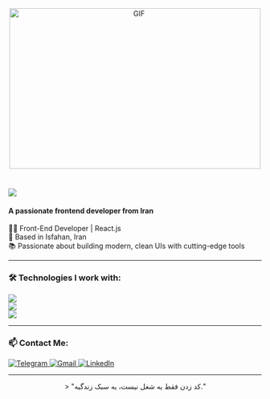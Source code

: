 

<div align="center" >
  <img align="" alt="GIF" src="https://www.mygo.ge/uploads/blog/1584023795.jpg" width="500" height="320"/>
</div>



<h1 align="left">
    <img src="https://readme-typing-svg.herokuapp.com/?color=6d28d9&font=Righteous&size=35&center=true&vCenter=true&width=500&height=70&duration=4000&lines=Hi+There!+👋;+I'm+Mohammad+Behzaman!;" />
</h1>
<h4> A passionate frontend developer from Iran </h4>

🧑‍💻 Front-End Developer | React.js <br/>
📍 Based in Isfahan, Iran  
📚 Passionate about building modern, clean UIs with cutting-edge tools

---

### 🛠 Technologies I work with:



  <div align="left">
    <img src="https://skillicons.dev/icons?i=html,css,bootstrap,sass,tailwind," />
     <br/>
    <img src="https://skillicons.dev/icons?i=javascript,react" />
    <br/>
    <img src="https://skillicons.dev/icons?i=vite,postman,vscode,npm,yarn,figma,git,github" />
    <br/>
</div>


---

### 📫 Contact Me:

 <a href="https://t.me/mehran_bmn" target="_blank">
  <img src="https://img.shields.io/badge/Telegram-2CA5E0?style=for-the-badge&logo=telegram&logoColor=white" alt="Telegram" />
</a>
<a href="mailto:bmnworkfront81@gmail.com" target="_blank">
  <img src="https://img.shields.io/badge/Gmail-D14836?style=for-the-badge&logo=gmail&logoColor=white" alt="Gmail" />
</a>
<a href="https://www.linkedin.com/in/mohammad-behzaman-014184249/" target="_blank">
  <img src="https://img.shields.io/badge/LinkedIn-0A66C2?style=for-the-badge&logo=linkedin&logoColor=white" alt="LinkedIn" />
</a>

---
<p align="center">
> "کد زدن فقط یه شغل نیست، یه سبک زندگیه."</p>
